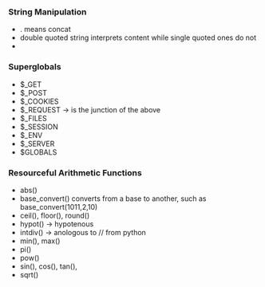### String Manipulation
 - . means concat
 - double quoted string interprets content while single quoted ones do not
  - 

### Superglobals
 - $_GET
 - $_POST 
 - $_COOKIES
 - $_REQUEST -> is the junction of the above
 - $_FILES
 - $_SESSION
 - $_ENV
 - $_SERVER
 - $GLOBALS 

### Resourceful Arithmetic Functions
 - abs()
 - base_convert() converts from a base to another, such as base_convert(1011,2,10) 
 - ceil(), floor(), round()
 - hypot() -> hypotenous
 - intdiv() -> anologous to // from python
 - min(), max()
 - pi()
 - pow()
 - sin(), cos(), tan(),
 - sqrt()